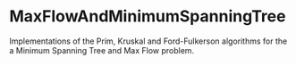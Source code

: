 # MaxFlowAndMinimumSpanningTree
Implementations of the Prim, Kruskal and Ford-Fulkerson algorithms for the a Minimum Spanning Tree and Max Flow problem.
